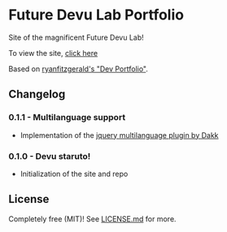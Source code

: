 # Future Devu Lab Portfolio

Site of the magnificent Future Devu Lab!

To view the site, [click here](http://futuredevulab.github.io/)

Based on [ryanfitzgerald's "Dev Portfolio"](https://github.com/RyanFitzgerald/devportfolio).

## Changelog

### 0.1.1 - Multilanguage support

* Implementation of the [jquery multilanguage plugin by Dakk](https://github.com/dakk/jquery-multilang)

### 0.1.0 - Devu staruto!

* Initialization of the site and repo

## License

Completely free (MIT)! See [LICENSE.md](LICENSE.md) for more.
